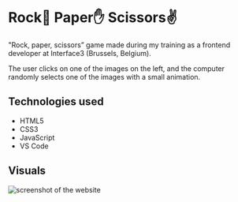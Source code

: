 # Rock🤘 Paper✋ Scissors✌️
"Rock, paper, scissors” game made during my training as a frontend developer at Interface3 (Brussels, Belgium).

The user clicks on one of the images on the left, and the computer randomly selects one of the images with a small animation.

## Technologies used

- HTML5
- CSS3
- JavaScript
- VS Code

## Visuals

![screenshot of the website](https://github.com/user-attachments/assets/4b2c5ee2-3501-452f-88d5-234f8b46b1d4)

